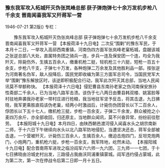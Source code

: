 ### 豫东我军攻入柘城歼灭伪张岚峰总部  获子弹炮弹七十余万发机步枪八千余支            晋南闻喜我军又歼蒋军一营

1946-07-21
第2版()
专栏：

　　豫东我军攻入柘城歼灭伪张岚峰总部
    获子弹炮弹七十余万发机步枪八千余支
    晋南闻喜我军又歼蒋军一营
    【本报荷泽十九日电】二次反“围剿”的豫东军民，于本月十二日，一举攻入高邱西南重镇，河南伪四方面军张岚峰老窠柘城，盘踞该城之张逆总部八大处，直属特务团之骑兵一连，步兵一连及保安团一个连，均全为我歼灭，除毙伤外，生擒五百余人，缴重机枪二挺，轻机枪三十六挺，短枪一百五十余支，步枪八千支，子弹七十万发，各种炮弹二万余发及其他胜利品一部。按张逆为河南著名伪军，敌人投降后，国民党即收编为第三方面军总司令，当国民党军大举“围剿”豫东解放区时，该逆即积极配合行动，我军此次歼灭其总部，当地人民闻讯莫不举额称快。
    【本报荷泽十六日电】侵犯曹县东南孙老家之伪河南保安旅孙性斋部二千余人，已为当地八路军击溃。该伪于七八两日由曹县韩双楼、姚富脸等村驻地奔袭我孙老家一带村庄进行抢粮，我当地驻军坚予反击，将其击退，九日拂晓，我军更乘胜直捣该伪老巢，经两小时激战后，计毙伤伪团营长以下二百余人，俘团长以下五十七人，缴机枪三挺，步枪一百余支，子弹二千余发，群众被抢之小麦四万余斤，亦全部收回，归还原主，当地群众闻讯，莫不兴奋异常，纷纷前往慰劳。
    【本报阳城十九日电】本月四日，由陕西朝邑渡河侵入闻喜水头之胡宗南新二师，于十六日下午继续向水头以北八路军防地侵犯，当遭坚决还击，蒋军全部被击退，一个营被歼灭，计毙伤三百余人，生擒百余人，缴迫击炮四门，反坦克炮两门，小炮两门，重机枪六挺，步枪一百余支，我军阵地，屹然未动。
    【本报阳城十九日电】配合晋南蒋军进攻之临汾阎军六六师一九六团，三九师一一七团，于十七日拂晓由汾城史村出发，三路侵占我曲沃同浦重镇蒙城。阎军违约侵占蒙城，此为第二次，第一次在停战令后第二日即一月十五日。
